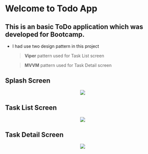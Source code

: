 # Welcome to Todo App



## This is an basic ToDo application which was developed for Bootcamp.



 - I had use two design pattern in this project
	> **Viper** pattern used for Task List screen
	
	> **MVVM** pattern used for Task Detail screen

## Splash Screen




<p align="center">
  <img  src="https://github.com/116-iOS-Bootcamp-QNB-Finansbank/MelihEsmekBitirme/tree/main/images/splash.png">
</p>


## Task List Screen




<p align="center">
  <img  src="https://github.com/116-iOS-Bootcamp-QNB-Finansbank/MelihEsmekBitirme/tree/main/images/list.png">
</p>


## Task Detail Screen




<p align="center">
  <img  src="https://github.com/116-iOS-Bootcamp-QNB-Finansbank/MelihEsmekBitirme/tree/main/images/detail.png">
</p>
